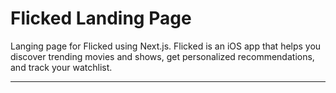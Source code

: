 # Flicked Landing Page

Langing page for Flicked using Next.js. Flicked is an iOS app that helps you discover trending movies and shows, get personalized recommendations, and track your watchlist.

---

